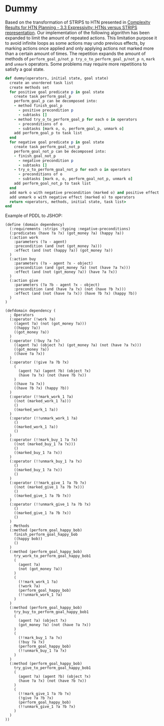 # Dummy
Based on the transformation of STRIPS to HTN presented in [Complexity Results for HTN Planning - 3.3 Expressivity: HTNs versus STRIPS representation](https://pdfs.semanticscholar.org/fa4e/c2d29c9942ad290e6ac485e9d2c93f842d1c.pdf).
Our implementation of the following algorithm has been expanded to limit the amount of repeated actions.
This limitation purpose it to avoid infinite loops as some actions may undo previous effects, by marking actions once applied and only applying actions not marked more than a certain amount of times.
The repetition expands the amount of methods of ``perform_goal_p/not_p try_o_to_perform_goal_p/not_p n``, ``mark`` and ``unmark`` operators.
Some problems may require more repetitions to satisfy a goal state.

```Ruby
def dummy(operators, initial state, goal state)
  create an unordered task list
  create methods set
  for positive goal predicate p in goal state
    create task perform_goal_p
    perform_goal_p can be decomposed into:
    - method finish_goal_p
      - positive precondition p
      - subtasks []
    - method try_o_to_perform_goal_p for each o in operators
      - preconditions of o
      - subtasks [mark o, o, perform_goal_p, unmark o]
    add perform_goal_p to task list
  end
  for negative goal predicate p in goal state
    create task perform_goal_not_p
    perform_goal_not_p can be decomposed into:
    - finish_goal_not_p
      - negative precondition p
      - subtasks []
    - try_o_to_perform_goal_not_p for each o in operators
      - preconditions of o
      - subtasks [mark o, o, perform_goal_not_p, unmark o]
    add perform_goal_not_p to task list
  end
  add mark o with negative precondition (marked o) and positive effect (marked o) to operators
  add unmark o with negative effect (marked o) to operators
  return <operators, methods, initial state, task list>
end
```

Example of PDDL to JSHOP:

```Lisp
(define (domain dependency)
  (:requirements :strips :typing :negative-preconditions)
  (:predicates (have ?a ?x) (got_money ?a) (happy ?a))
  (:action work
    :parameters (?a - agent)
    :precondition (and (not (got_money ?a)))
    :effect (and (not (happy ?a)) (got_money ?a))
  )
  (:action buy
    :parameters (?a - agent ?x - object)
    :precondition (and (got_money ?a) (not (have ?a ?x)))
    :effect (and (not (got_money ?a)) (have ?a ?x))
  )
  (:action give
    :parameters (?a ?b - agent ?x - object)
    :precondition (and (have ?a ?x) (not (have ?b ?x)))
    :effect (and (not (have ?a ?x)) (have ?b ?x) (happy ?b))
  )
)
```

```Lisp
(defdomain dependency (
  ; Operators
  (:operator (!work ?a)
    ((agent ?a) (not (got_money ?a)))
    ((happy ?a))
    ((got_money ?a))
  )
  (:operator (!buy ?a ?x)
    ((agent ?a) (object ?x) (got_money ?a) (not (have ?a ?x)))
    ((got_money ?a))
    ((have ?a ?x))
  )
  (:operator (!give ?a ?b ?x)
    (
      (agent ?a) (agent ?b) (object ?x)
      (have ?a ?x) (not (have ?b ?x))
    )
    ((have ?a ?x))
    ((have ?b ?x) (happy ?b))
  )
  (:operator (!!mark_work_1 ?a)
    ((not (marked_work_1 ?a)))
    ()
    ((marked_work_1 ?a))
  )
  (:operator (!!unmark_work_1 ?a)
    ()
    ((marked_work_1 ?a))
    ()
  )
  (:operator (!!mark_buy_1 ?a ?x)
    ((not (marked_buy_1 ?a ?x)))
    ()
    ((marked_buy_1 ?a ?x))
  )
  (:operator (!!unmark_buy_1 ?a ?x)
    ()
    ((marked_buy_1 ?a ?x))
    ()
  )
  (:operator (!!mark_give_1 ?a ?b ?x)
    ((not (marked_give_1 ?a ?b ?x)))
    ()
    ((marked_give_1 ?a ?b ?x))
  )
  (:operator (!!unmark_give_1 ?a ?b ?x)
    ()
    ((marked_give_1 ?a ?b ?x))
    ()
  )
  ; Methods
  (:method (perform_goal_happy_bob)
    finish_perform_goal_happy_bob
    ((happy bob))
    ()
  )
  (:method (perform_goal_happy_bob)
    try_work_to_perform_goal_happy_bob1
    (
      (agent ?a)
      (not (got_money ?a))
    )
    (
      (!!mark_work_1 ?a)
      (!work ?a)
      (perform_goal_happy_bob)
      (!!unmark_work_1 ?a)
    )
  )
  (:method (perform_goal_happy_bob)
    try_buy_to_perform_goal_happy_bob1
    (
      (agent ?a) (object ?x)
      (got_money ?a) (not (have ?a ?x))
    )
    (
      (!!mark_buy_1 ?a ?x)
      (!buy ?a ?x)
      (perform_goal_happy_bob)
      (!!unmark_buy_1 ?a ?x)
    )
  )
  (:method (perform_goal_happy_bob)
    try_give_to_perform_goal_happy_bob1
    (
      (agent ?a) (agent ?b) (object ?x)
      (have ?a ?x) (not (have ?b ?x))
    )
    (
      (!!mark_give_1 ?a ?b ?x)
      (!give ?a ?b ?x)
      (perform_goal_happy_bob)
      (!!unmark_give_1 ?a ?b ?x)
    )
  )
))
```